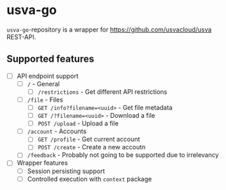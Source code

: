 # usva-go

`usva-go`-repository is a wrapper for https://github.com/usvacloud/usva REST-API.



## Supported features

- [ ] API endpoint support
  - [ ] `/` - General
    - [ ] `/restrictions` - Get different API restrictions
  - [ ] `/file` - Files 
    - [ ] `GET /info?filename=<uuid>` - Get file metadata 
    - [ ] `GET /?filename=<uuid>` - Download a file
    - [ ] `POST /upload` - Upload a file
  - [ ] `/account` - Accounts
    - [ ] `GET /profile` - Get current account
    - [ ] `POST /create` - Create a new accoutn
  - [ ] `/feedback` - Probably not going to be supported due to irrelevancy
- [ ] Wrapper features
  - [ ] Session persisting support
  - [ ] Controlled execution with `context` package
